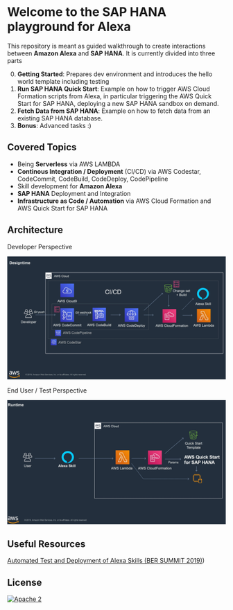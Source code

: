 # Welcome to the SAP HANA playground for Alexa

This repository is meant as guided walkthrough to create interactions between **Amazon Alexa** and **SAP HANA**.
It is currently divided into three parts

0. **Getting Started**: Prepares dev environment and introduces the hello world template including testing
1. **Run SAP HANA Quick Start**: Example on how to trigger AWS Cloud Formation scripts from Alexa, in particular triggering the AWS Quick Start for SAP HANA, deploying a new SAP HANA sandbox on demand.
2. **Fetch Data from SAP HANA**: Example on how to fetch data from an existing SAP HANA database.
3. **Bonus**: Advanced tasks :)

## Covered Topics

- Being **Serverless** via AWS LAMBDA 
- **Continous Integration / Deployment** (CI/CD) via AWS Codestar, CodeCommit, CodeBuild, CodeDeploy, CodePipeline
- Skill development for **Amazon Alexa**
- **SAP HANA** Deployment and Integration
- **Infrastructure as Code / Automation** via AWS Cloud Formation and AWS Quick Start for SAP HANA

## Architecture

Developer Perspective

![image](assets/Architecture1.jpg)

End User / Test Perspective

![image](assets/Architecture2.jpg)

## Useful Resources

[Automated Test and Deployment of Alexa Skills (BER SUMMIT 2019)](https://aws-de-marketing.s3-eu-central-1.amazonaws.com/Field%20Marketing/Summit-Berlin-2019/Presentations/AWS_Summit_Berlin_2019_Feb27_AutomatingTestandDeploymentofAlexaSkills.pdf))

## License

[![Apache 2](https://img.shields.io/badge/license-Apache%202-blue.svg)](./LICENSE.txt)